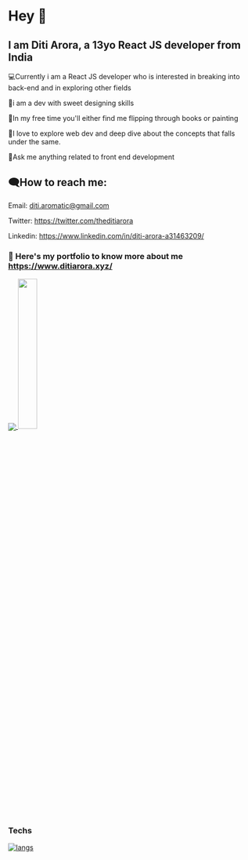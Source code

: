  # Hey 👋
 
## I am Diti Arora, a 13yo React JS developer from India



💻Currently i am a React JS developer who is interested in breaking into back-end and in exploring other fields

🎨i am a dev with sweet designing skills

🌱In my free time you'll either find me flipping through books or painting 

📌I love to explore web dev and deep dive about the concepts that falls under the same.

💭Ask me anything related to front end development


## 🗨How to reach me:

Email: diti.aromatic@gmail.com

Twitter: https://twitter.com/theditiarora

Linkedin: https://www.linkedin.com/in/diti-arora-a31463209/
<br />


### 📍 Here's my portfolio to know more about me https://www.ditiarora.xyz/

<p>
 <a href=""> <img align="center" src="https://github-readme-stats-sigma-five.vercel.app/api/top-langs/?username=theditiarora&theme=react&line_height=40&hide=css"/> </a>
 
  <img src="https://github-readme-stats.vercel.app/api/top-langs/?username=theditiarora&theme=tokyonight&layout=compact" width="28%">
</p>

### Techs
[![langs](https://skillicons.dev/icons?i=js,html,css,tailwind,figma,react,next,firebase,vite)](https://github.com/theditiarora)




